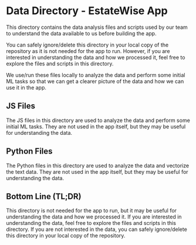 # Data Directory - EstateWise App

This directory contains the data analysis files and scripts used by our team
to understand the data available to us before building the app.

You can safely ignore/delete this directory in your local copy of the repository
as it is not needed for the app to run. However, if you are interested in
understanding the data and how we processed it, feel free to explore the files
and scripts in this directory.

We use/run these files locally to analyze the data and perform some initial ML tasks
so that we can get a clearer picture of the data and how we can use it in the app.

## JS Files

The JS files in this directory are used to analyze the data and perform some
initial ML tasks. They are not used in the app itself, but they may be useful for
understanding the data.

## Python Files

The Python files in this directory are used to analyze the data and vectorize
the text data. They are not used in the app itself, but they may be useful for
understanding the data.

## Bottom Line (TL;DR)

This directory is not needed for the app to run, but it may be useful for
understanding the data and how we processed it. If you are interested in
understanding the data, feel free to explore the files and scripts in this
directory. If you are not interested in the data, you can safely ignore/delete
this directory in your local copy of the repository.
